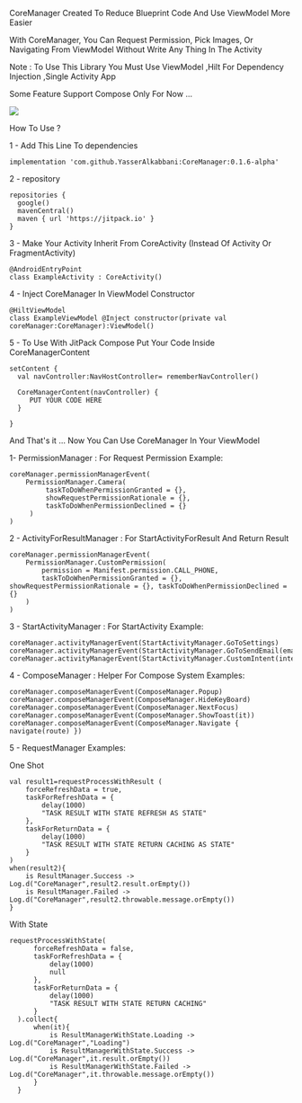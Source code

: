 
CoreManager Created To Reduce Blueprint Code And Use ViewModel More Easier


With CoreManager, You Can Request Permission, Pick Images, Or Navigating From ViewModel Without Write Any Thing In The Activity

Note : To Use This Library You Must Use ViewModel ,Hilt For Dependency Injection ,Single Activity App

Some Feature Support Compose Only For Now ...

[![](https://jitpack.io/v/YasserAlkabbani/CoreManager.svg)](https://jitpack.io/#YasserAlkabbani/CoreManager)


How To Use ?

1 - Add This Line To dependencies 
```
implementation 'com.github.YasserAlkabbani:CoreManager:0.1.6-alpha'
```

2 - repository
```
repositories {
  google()
  mavenCentral()
  maven { url 'https://jitpack.io' }
}
```
3 - Make Your Activity Inherit From CoreActivity (Instead Of Activity Or FragmentActivity)
```
@AndroidEntryPoint
class ExampleActivity : CoreActivity() 
```

4 - Inject CoreManager In ViewModel Constructor
```
@HiltViewModel
class ExampleViewModel @Inject constructor(private val coreManager:CoreManager):ViewModel()
```
5 - To Use With JitPack Compose Put Your Code Inside CoreManagerContent

```
setContent {
  val navController:NavHostController= rememberNavController()

  CoreManagerContent(navController) {
     PUT YOUR CODE HERE
  }
  
}
```

And That's it ... Now You Can Use CoreManager In Your ViewModel

1- PermissionManager : For Request Permission
Example:
 ```
coreManager.permissionManagerEvent(
     PermissionManager.Camera(
          taskToDoWhenPermissionGranted = {},
          showRequestPermissionRationale = {},
          taskToDoWhenPermissionDeclined = {}
      )
)
```

2 - ActivityForResultManager : For StartActivityForResult And Return Result
```
coreManager.permissionManagerEvent(
    PermissionManager.CustomPermission(
        permission = Manifest.permission.CALL_PHONE,
        taskToDoWhenPermissionGranted = {}, showRequestPermissionRationale = {}, taskToDoWhenPermissionDeclined = {}
    )
)
```


3 - StartActivityManager : For StartActivity
Example:
```
coreManager.activityManagerEvent(StartActivityManager.GoToSettings)
coreManager.activityManagerEvent(StartActivityManager.GoToSendEmail(emailAddress))
coreManager.activityManagerEvent(StartActivityManager.CustomIntent(intent)
```

4 - ComposeManager : Helper For Compose System
Examples:
```
coreManager.composeManagerEvent(ComposeManager.Popup)
coreManager.composeManagerEvent(ComposeManager.HideKeyBoard)
coreManager.composeManagerEvent(ComposeManager.NextFocus)
coreManager.composeManagerEvent(ComposeManager.ShowToast(it))
coreManager.composeManagerEvent(ComposeManager.Navigate { navigate(route) })
```

5 - RequestManager
Examples:

One Shot
```
val result1=requestProcessWithResult (
    forceRefreshData = true,
    taskForRefreshData = {
        delay(1000)
        "TASK RESULT WITH STATE REFRESH AS STATE"
    },
    taskForReturnData = {
        delay(1000)
        "TASK RESULT WITH STATE RETURN CACHING AS STATE"
    }
)
when(result2){
    is ResultManager.Success -> Log.d("CoreManager",result2.result.orEmpty())
    is ResultManager.Failed -> Log.d("CoreManager",result2.throwable.message.orEmpty())
}
```
With State
```
requestProcessWithState(
      forceRefreshData = false,
      taskForRefreshData = {
          delay(1000)
          null
      },
      taskForReturnData = {
          delay(1000)
          "TASK RESULT WITH STATE RETURN CACHING"
      }
  ).collect{
      when(it){
          is ResultManagerWithState.Loading -> Log.d("CoreManager","Loading")
          is ResultManagerWithState.Success -> Log.d("CoreManager",it.result.orEmpty())
          is ResultManagerWithState.Failed -> Log.d("CoreManager",it.throwable.message.orEmpty())
      }
  }
```
